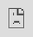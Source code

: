 ```yaml
---
layout: post
title: "아이즈원이 'D-D-DANCE' 스페셜 싱글 2nd MV 티저로 디스코에 참여합니다."
author: "undefined"
thumbnail: "https://www.allkpop.com/upload/2021/01/content/240434/thumb/1611480853_danisurst.jpg"
tags: 
---
```




<div class="video_wrapper" style="padding-top: 56.25%;">
    <iframe id="player" class="main_video" src="https://www.youtube.com/embed/D_9idQe4UCo" width="100%" height="100%" frameborder="0" allowfullscreen="" style="display: block !important; position: absolute; top: 0px; left: 0px; width: 100%; height: 100%;"></iframe>
</div>


아이즈원이 새 싱글 발매를 불과 이틀 앞두고 있습니다!

1월 24일, `프로듀스 48` 프로젝트 걸그룹이 K-Pop 엔터테인먼트 플랫폼 유니버스와의 스페셜 싱글 `D-D-DANCE`의 두 번째 뮤직비디오 티저를 공개했다.

티저에서 12명의 멤버들은 마법학교와 디스코홀이라는 서로 다른 두 가지 컨셉이 어우러진 댄스 퍼포먼스를 선보이며 매혹적인 비주얼을 자랑한다. 티저에는 콘셉트의 댄스 테마를 강조하며 대형 미러볼로 마무리된다.

한편 유니버스는 강다니엘, 더보이즈, 몬스타엑스, 박지훈, CIX, 아스트로, (G)아이들, 우주소녀, AB6IX, 에이티즈 등 각자의 플랫폼에 등장하는 아티스트들이 한 달에 한 번씩 뮤직비디오를 공개할 계획이다.

아래 티저를 보시고, 1월 26일 `D-D-Dance` 공개와 1월 28일 뮤직비디오 공개를 위해 채널을 고정시키세요.